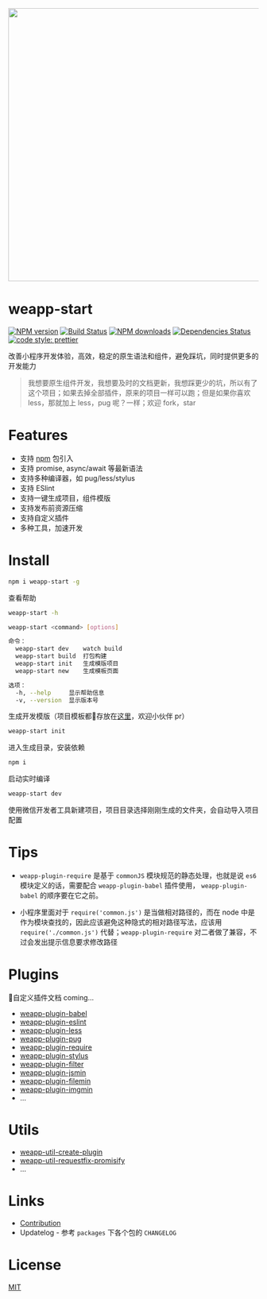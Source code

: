 
<div align=center>
<image src='./assets/1526620785154.jpg' width="550">
</div>

# weapp-start

[![NPM version](https://img.shields.io/npm/v/weapp-start.svg?style=flat)](https://npmjs.org/package/weapp-start)
[![Build Status](https://travis-ci.org/tolerance-go/weapp-start.svg?branch=master)](https://travis-ci.org/tolerance-go/weapp-start)
[![NPM downloads](http://img.shields.io/npm/dm/weapp-start.svg?style=flat)](https://npmjs.org/package/weapp-start)
[![Dependencies Status](https://david-dm.org/tolerance-go/weapp-start/status.svg)](https://david-dm.org/tolerance-go/weapp-start)
[![code style: prettier](https://img.shields.io/badge/code_style-prettier-ff69b4.svg)](https://github.com/prettier/prettier)

改善小程序开发体验，高效，稳定的原生语法和组件，避免踩坑，同时提供更多的开发能力

> 我想要原生组件开发，我想要及时的文档更新，我想踩更少的坑，所以有了这个项目；如果去掉全部插件，原来的项目一样可以跑；但是如果你喜欢 less，那就加上 less，pug 呢？一样；欢迎 fork，star

# Features

* 支持 [npm](https://www.npmjs.com/) 包引入
* 支持 promise, async/await 等最新语法
* 支持多种编译器，如 pug/less/stylus
* 支持 ESlint
* 支持一键生成项目，组件模版
* 支持发布前资源压缩
* 支持自定义插件
* 多种工具，加速开发

# Install

```bash
npm i weapp-start -g
```

查看帮助

```bash
weapp-start -h
```

```bash
weapp-start <command> [options]

命令：
  weapp-start dev    watch build
  weapp-start build  打包构建
  weapp-start init   生成模版项目
  weapp-start new    生成模板页面

选项：
  -h, --help     显示帮助信息                                             [布尔]
  -v, --version  显示版本号                                               [布尔]
```

生成开发模版（项目模板都存放在[这里](https://github.com/tolerance-go/weapp-start-templates)，欢迎小伙伴 pr）

```bash
weapp-start init
```

进入生成目录，安装依赖

```bash
npm i
```

启动实时编译

```bash
weapp-start dev
```

使用微信开发者工具新建项目，项目目录选择刚刚生成的文件夹，会自动导入项目配置

# Tips

- `weapp-plugin-require` 是基于 `commonJS` 模块规范的静态处理，也就是说 `es6` 模块定义的话，需要配合 `weapp-plugin-babel` 插件使用，
`weapp-plugin-babel` 的顺序要在它之前。

- 小程序里面对于 `require('common.js')` 是当做相对路径的，而在 node 中是作为模块查找的，因此应该避免这种隐式的相对路径写法，应该用 `require('./common.js')` 代替；`weapp-plugin-require` 对二者做了兼容，不过会发出提示信息要求修改路径


# Plugins

自定义插件文档 coming...

* [weapp-plugin-babel](https://github.com/tolerance-go/weapp-start/tree/master/packages/weapp-plugin-babel)
* [weapp-plugin-eslint](https://github.com/tolerance-go/weapp-start/tree/master/packages/weapp-plugin-eslint)
* [weapp-plugin-less](https://github.com/tolerance-go/weapp-start/tree/master/packages/weapp-plugin-less)
* [weapp-plugin-pug](https://github.com/tolerance-go/weapp-start/tree/master/packages/weapp-plugin-pug)
* [weapp-plugin-require](https://github.com/tolerance-go/weapp-start/tree/master/packages/weapp-plugin-require)
* [weapp-plugin-stylus](https://github.com/tolerance-go/weapp-start/tree/master/packages/weapp-plugin-stylus)
* [weapp-plugin-filter](https://github.com/tolerance-go/weapp-start/tree/master/packages/weapp-plugin-filter)
* [weapp-plugin-jsmin](https://github.com/tolerance-go/weapp-start/tree/master/packages/weapp-plugin-jsmin)
* [weapp-plugin-filemin](https://github.com/tolerance-go/weapp-start/tree/master/packages/weapp-plugin-filemin)
* [weapp-plugin-imgmin](https://github.com/tolerance-go/weapp-start/tree/master/packages/weapp-plugin-imgmin)
* ...

# Utils

* [weapp-util-create-plugin](https://github.com/tolerance-go/weapp-start/tree/master/packages/weapp-util-create-plugin)
* [weapp-util-requestfix-promisify](https://github.com/tolerance-go/weapp-start/tree/master/packages/weapp-util-requestfix-promisify)
* ...

# Links

* [Contribution](https://github.com/tolerance-go/blog/issues/1#issue-313932480)
* Updatelog - 参考 `packages` 下各个包的 `CHANGELOG`

# License

[MIT](https://tldrlegal.com/license/mit-license)
